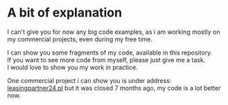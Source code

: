 # A bit of explanation

<p>I can't give you for now any big code examples, as i am working mostly on my commercial projects,
even during my free time.</p>

<p>I can show you some fragments of my code, available in this repository.</br>
If you want to see more code from myself, please just give me a task.</br>
I would love to show you my work in practice.</p>

<p>One commercial project i can show you is under address:
  <a href="https://www.leasingpartner24.pl" target="_blank">leasingpartner24.pl</a> but it was closed 7 months ago,
  my code is a lot better now.
</p>
